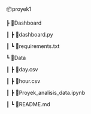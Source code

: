 📦proyek1

┣ 📂Dashboard

┃ ┣ 📜dashboard.py

┃ ┗ 📜requirements.txt

┗ 📂Data

┃ ┣ 📜day.csv

┃ ┣ 📜hour.csv

┃ ┣ 📜Proyek_analisis_data.ipynb

┃ ┗ 📜README.md
